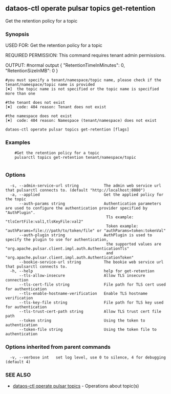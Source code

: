 ## dataos-ctl operate pulsar topics get-retention

Get the retention policy for a topic

### Synopsis

USED FOR:
    Get the retention policy for a topic

REQUIRED PERMISSION:
    This command requires tenant admin permissions.

OUTPUT:
    #normal output
    {
      "RetentionTimeInMinutes": 0,
      "RetentionSizeInMB": 0
    }

    #you must specify a tenant/namespace/topic name, please check if the tenant/namespace/topic name is provided
    [✖]  the topic name is not specified or the topic name is specified more than one

    #the tenant does not exist
    [✖]  code: 404 reason: Tenant does not exist

    #the namespace does not exist
    [✖]  code: 404 reason: Namespace (tenant/namespace) does not exist



```
dataos-ctl operate pulsar topics get-retention [flags]
```

### Examples

```
    #Get the retention policy for a topic
    pulsarctl topics get-retention tenant/namespace/topic


```

### Options

```
  -s, --admin-service-url string           The admin web service url that pulsarctl connects to. (default "http://localhost:8080")
  -a, --applied                            Get the applied policy for the topic
      --auth-params string                 Authentication parameters are used to configure the authentication provider specified by "AuthPlugin".
                                            Tls example: "tlsCertFile:val1,tlsKeyFile:val2"
                                            Token example: "authParams=file:///path/to/token/file" or "authParams=token:tokenVal"
      --auth-plugin string                 AuthPlugin is used to specify the plugin to use for authentication,
                                            the supported values are "org.apache.pulsar.client.impl.auth.AuthenticationTls"
                                            and "org.apache.pulsar.client.impl.auth.AuthenticationToken"
      --bookie-service-url string          The bookie web service url that pulsarctl connects to.
  -h, --help                               help for get-retention
      --tls-allow-insecure                 Allow TLS insecure connection
      --tls-cert-file string               File path for TLS cert used for authentication
      --tls-enable-hostname-verification   Enable TLS hostname verification
      --tls-key-file string                File path for TLS key used for authentication
      --tls-trust-cert-path string         Allow TLS trust cert file path
      --token string                       Using the token to authentication
      --token-file string                  Using the token file to authentication
```

### Options inherited from parent commands

```
  -v, --verbose int   set log level, use 0 to silence, 4 for debugging (default 4)
```

### SEE ALSO

* [dataos-ctl operate pulsar topics](dataos-ctl_operate_pulsar_topics.md)	 - Operations about topic(s)

